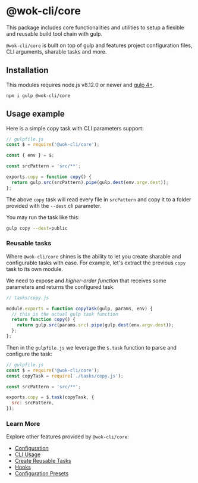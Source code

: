 # @wok-cli/core

This package includes core functionalities and utilities to setup a flexible and reusable build tool chain with gulp.

`@wok-cli/core` is built on top of gulp and features project configuration files, CLI arguments, sharable tasks and more.

## Installation

This modules requires node.js v8.12.0 or newer and [gulp 4+](https://gulpjs.com/).

```
npm i gulp @wok-cli/core
```

## Usage example

Here is a simple copy task with CLI parameters support:

```js
// gulpfile.js
const $ = require('@wok-cli/core');

const { env } = $;

const srcPattern = 'src/**';

exports.copy = function copy() {
  return gulp.src(srcPattern).pipe(gulp.dest(env.argv.dest));
};
```

The above `copy` task will read every file in `srcPattern` and copy it to a folder provided with the `--dest` cli parameter.

You may run the task like this:

```bash
gulp copy --dest=public
```

### Reusable tasks

Where `@wok-cli/core` shines is the ability to let you create sharable and configurable tasks with ease. For example, let's extract the previous `copy` task to its own module.

We need to expose and _higher-order function_ that receives some parameters and returns the configured task.

```js
// tasks/copy.js

module.exports = function copyTask(gulp, params, env) {
  // this is the actual gulp task function
  return function copy() {
    return gulp.src(params.src).pipe(gulp.dest(env.argv.dest));
  };
};
```

Then in the `gulpfile.js` we leverage the `$.task` function to parse and configure the task:

```js
// gulpfile.js
const $ = require('@wok-cli/core');
const copyTask = require('./tasks/copy.js');

const srcPattern = 'src/**';

exports.copy = $.task(copyTask, {
  src: srcPattern,
});
```

### Learn More

Explore other features provided by `@wok-cli/core`:

- [Configuration](/packages/core/configuration)
- [CLI Usage](/packages/core/cli)
- [Create Reusable Tasks](/packages/core/create-tasks)
- [Hooks](/packages/core/hooks)
- [Configuration Presets](/packages/core/presets)
